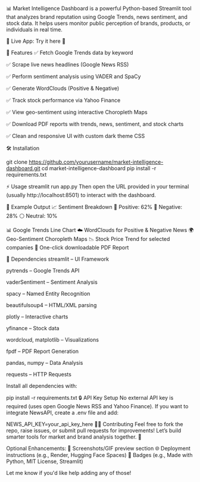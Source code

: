 📊 
Market Intelligence Dashboard is a powerful Python-based Streamlit tool that analyzes brand reputation using Google Trends, news sentiment, and stock data. It helps users monitor public perception of brands, products, or individuals in real time.

🔗 Live App: Try it here 🚀

🚀 Features
✅ Fetch Google Trends data by keyword

✅ Scrape live news headlines (Google News RSS)

✅ Perform sentiment analysis using VADER and SpaCy

✅ Generate WordClouds (Positive & Negative)

✅ Track stock performance via Yahoo Finance

✅ View geo-sentiment using interactive Choropleth Maps

✅ Download PDF reports with trends, news, sentiment, and stock charts

✅ Clean and responsive UI with custom dark theme CSS

🛠 Installation


git clone https://github.com/yourusername/market-intelligence-dashboard.git
cd market-intelligence-dashboard
pip install -r requirements.txt

⚡ Usage
streamlit run app.py
Then open the URL provided in your terminal (usually http://localhost:8501) to interact with the dashboard.

📝 Example Output
📈 Sentiment Breakdown
💚 Positive: 62%
🔴 Negative: 28%
⚪ Neutral: 10%

📊 Google Trends Line Chart
☁️ WordClouds for Positive & Negative News
🌍 Geo-Sentiment Choropleth Maps
📉 Stock Price Trend for selected companies
📄 One-click downloadable PDF Report

📌 Dependencies
streamlit – UI Framework

pytrends – Google Trends API

vaderSentiment – Sentiment Analysis

spacy – Named Entity Recognition

beautifulsoup4 – HTML/XML parsing

plotly – Interactive charts

yfinance – Stock data

wordcloud, matplotlib – Visualizations

fpdf – PDF Report Generation

pandas, numpy – Data Analysis

requests – HTTP Requests

Install all dependencies with:


pip install -r requirements.txt
🔒 API Key Setup
No external API key is required (uses open Google News RSS and Yahoo Finance).
If you want to integrate NewsAPI, create a .env file and add:


NEWS_API_KEY=your_api_key_here
👨‍💻 Contributing
Feel free to fork the repo, raise issues, or submit pull requests for improvements!
Let’s build smarter tools for market and brand analysis together. 🚀

Optional Enhancements:
📸 Screenshots/GIF preview section
🌐 Deployment instructions (e.g., Render, Hugging Face Spaces)
🔗 Badges (e.g., Made with Python, MIT License, Streamlit)

Let me know if you'd like help adding any of those!
